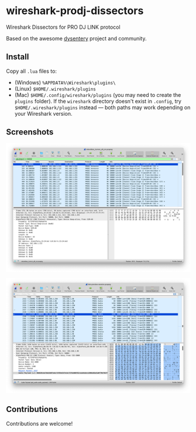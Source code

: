 # wireshark-prodj-dissectors
Wireshark Dissectors for PRO DJ LINK protocol

Based on the awesome [dysentery](https://github.com/Deep-Symmetry/dysentery) project and community.


## Install

Copy all `.lua` files to:

- (Windows)      `%APPDATA%\Wireshark\plugins\`
- (Linux)        `$HOME/.wireshark/plugins`
- (Mac)          `$HOME/.config/wireshark/plugins` (you may need to create the `plugins` folder).
                  If the `wireshark` directory doesn't exist in `.config`, try `$HOME/.wireshark/plugins` instead —
                  both paths may work depending on your Wireshark version.


## Screenshots

![](announce.png)

![](cdj3000-touch-audio.png)


## Contributions

Contributions are welcome!


